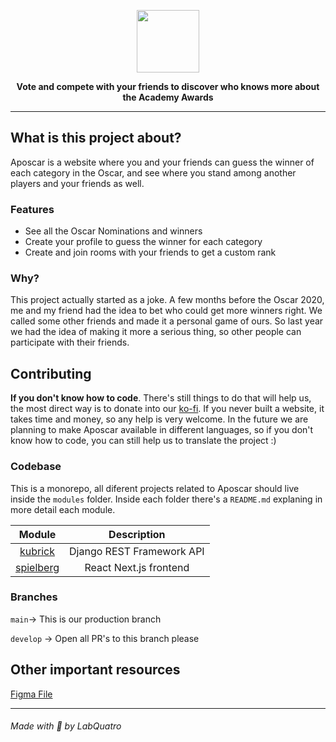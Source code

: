 <p align="center">
    <img height=100 src="https://raw.githubusercontent.com/WilsonCazarre/aposcar/main/aposcar_logo.svg"/>
</p>

<p align="center">
    <strong>Vote and compete with your friends to discover who knows more about the Academy Awards</strong>
</p>
<hr>

## What is this project about?

Aposcar is a website where you and your friends can guess the winner of each category in the Oscar, 
and see where you stand among another players and your friends as well.

### Features

- See all the Oscar Nominations and winners
- Create your profile to guess the winner for each category
- Create and join rooms with your friends to get a custom rank

### Why?

This project actually started as a joke. A few months before the Oscar 2020, me and my friend had the idea to bet who could get more winners right.
We called some other friends and made it a personal game of ours. So last year we had the idea of making it more a serious thing, 
so other people can participate with their friends.


## Contributing

<!---
Todo: add CONTRIBUITING.md and linking it here
-->

**If you don't know how to code**. There's still things to do that will help us, the most direct way is to donate into our [ko-fi](https://ko-fi.com/labquatro). 
If you never built a website, it takes time and money, so any help is very welcome.
In the future we are planning to make Aposcar available in different languages, so if you don't know how to code, you can still help us to translate the project :)

### Codebase

This is a monorepo, all diferent projects related to Aposcar should live inside the `modules` folder.
Inside each folder there's a `README.md` explaning in more detail each module.

|           Module               |       Description         |
| :----------------------------: | :-----------------------: |
| [kubrick](modules/kubrick)     | Django REST Framework API |
| [spielberg](modules/spielberg) | React Next.js frontend    |

### Branches

`main`-> This is our production branch

`develop` -> Open all PR's to this branch please


## Other important resources

[Figma File](https://www.figma.com/file/bmENvd6vo98Z8MPkvJK8e2/Aposcar?node-id=0%3A1)

<hr>
<h6>Made with 💜 by LabQuatro<h6/>
